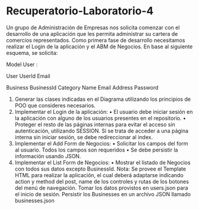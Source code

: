 # Recuperatorio-Laboratorio-4
Un grupo de Administración de Empresas nos solicita comenzar con el desarrollo de una aplicación que les permita
administrar su cartera de comercios representados.
Como primera fase de desarrollo necesitamos realizar el Login de la aplicación y el ABM de Negocios.
En base al siguiente esquema, se solicita:

Model User :

User
UserId
Email


Business
BusinessId
Category
Name
Email
Address
Password




1. Generar las clases indicadas en el Diagrama utilizando los principios de POO que consideres necesarios.
2. Implementar el Login de la aplicación:
• El usuario debe iniciar sesión en la aplicación con alguno de los usuarios presentes en el repositorio.
• Proteger el resto de las páginas internas para evitar el acceso sin autenticación, utilizando SESSION.
Si se trata de acceder a una página interna sin iniciar sesión, se debe redireccionar al index.
3. Implementar el Add Form de Negocios:
• Solicitar los campos del form al usuario. Todos los campos son requeridos
• Se debe persistir la información usando JSON.
4. Implementar el List Form de Negocios:
• Mostrar el listado de Negocios con todos sus datos excepto BusinessId.
Nota: Se provee el Template HTML para realizar la aplicación, el cual deberá adaptarse indicando action y method
del post, name de los controles y rutas de los botones del menú de navegación.
Tomar los datos provistos en users.json para el inicio de sesión.
Persistir los Businesses en un archivo JSON llamado businesses.json
